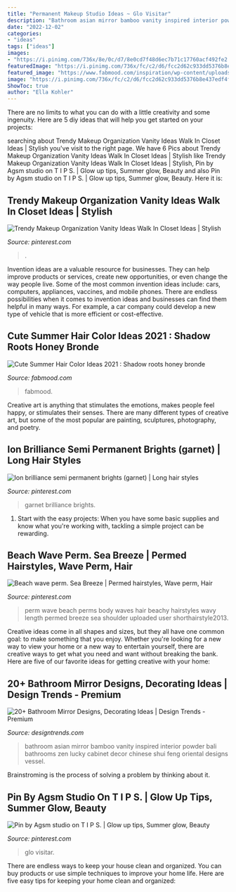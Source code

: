 ```yaml
---
title: "Permanent Makeup Studio Ideas ~ Glo Visitar"
description: "Bathroom asian mirror bamboo vanity inspired interior powder bali bathrooms zen lucky cabinet decor chinese shui feng oriental designs vessel"
date: "2022-12-02"
categories:
- "ideas"
tags: ["ideas"]
images:
- "https://i.pinimg.com/736x/8e/0c/d7/8e0cd7f48d6ec7b71c17760acf492fe2.jpg"
featuredImage: "https://i.pinimg.com/736x/fc/c2/d6/fcc2d62c933dd5376b8e437edf4fd530.jpg"
featured_image: "https://www.fabmood.com/inspiration/wp-content/uploads/2021/06/hair-colour-ideas.jpg"
image: "https://i.pinimg.com/736x/fc/c2/d6/fcc2d62c933dd5376b8e437edf4fd530.jpg"
ShowToc: true
author: "Ella Kohler"
---
```



There are no limits to what you can do with a little creativity and some ingenuity. Here are 5 diy ideas that will help you get started on your projects: 

	

		
searching about Trendy Makeup Organization Vanity Ideas Walk In Closet Ideas | Stylish you've visit to the right page. We have 6 Pics about Trendy Makeup Organization Vanity Ideas Walk In Closet Ideas | Stylish like Trendy Makeup Organization Vanity Ideas Walk In Closet Ideas | Stylish, Pin by Agsm studio on T I P S. | Glow up tips, Summer glow, Beauty and also Pin by Agsm studio on T I P S. | Glow up tips, Summer glow, Beauty. Here it is:
		
    
## Trendy Makeup Organization Vanity Ideas Walk In Closet Ideas | Stylish

<img loading=lazy src="https://i.pinimg.com/736x/fc/c2/d6/fcc2d62c933dd5376b8e437edf4fd530.jpg" onerror="this.onerror=null;this.src='https://tse3.mm.bing.net/th?id=OIP.SAZSc4t0b76icbiSMouwAAAAAA&amp;pid=15.1';" alt="Trendy Makeup Organization Vanity Ideas Walk In Closet Ideas | Stylish">

_Source: pinterest.com_

>. 

	

Invention ideas are a valuable resource for businesses. They can help improve products or services, create new opportunities, or even change the way people live. Some of the most common invention ideas include: cars, computers, appliances, vaccines, and mobile phones. There are endless possibilities when it comes to invention ideas and businesses can find them helpful in many ways. For example, a car company could develop a new type of vehicle that is more efficient or cost-effective.

    
## Cute Summer Hair Color Ideas 2021 : Shadow Roots Honey Bronde

<img loading=lazy src="https://www.fabmood.com/inspiration/wp-content/uploads/2021/06/hair-colour-ideas.jpg" onerror="this.onerror=null;this.src='https://tse4.mm.bing.net/th?id=OIP.UUMo1k2eZ_XHL9tSIcCnrQHaMC&amp;pid=15.1';" alt="Cute Summer Hair Color Ideas 2021 : Shadow roots honey bronde">

_Source: fabmood.com_

>fabmood. 

	

Creative art is anything that stimulates the emotions, makes people feel happy, or stimulates their senses. There are many different types of creative art, but some of the most popular are painting, sculptures, photography, and poetry.

    
## Ion Brilliance Semi Permanent Brights (garnet) | Long Hair Styles

<img loading=lazy src="https://i.pinimg.com/736x/8e/0c/d7/8e0cd7f48d6ec7b71c17760acf492fe2.jpg" onerror="this.onerror=null;this.src='https://tse3.mm.bing.net/th?id=OIP.GnTbPlZTfrRZ35Itv_AqewHaOt&amp;pid=15.1';" alt="Ion brilliance semi permanent brights (garnet) | Long hair styles">

_Source: pinterest.com_

>garnet brilliance brights. 

	

1. Start with the easy projects: When you have some basic supplies and know what you're working with, tackling a simple project can be rewarding.

    
## Beach Wave Perm. Sea Breeze | Permed Hairstyles, Wave Perm, Hair

<img loading=lazy src="https://i.pinimg.com/736x/03/06/36/03063662c359004c1170b8182db15729--beach-wave-perm-body-wave-perm.jpg" onerror="this.onerror=null;this.src='https://tse1.mm.bing.net/th?id=OIP.Il1gMljt1ra1l-PNjYjqqQHaJ3&amp;pid=15.1';" alt="Beach wave perm. Sea Breeze | Permed hairstyles, Wave perm, Hair">

_Source: pinterest.com_

>perm wave beach perms body waves hair beachy hairstyles wavy length permed breeze sea shoulder uploaded user shorthairstyle2013. 

	

Creative ideas come in all shapes and sizes, but they all have one common goal: to make something that you enjoy. Whether you're looking for a new way to view your home or a new way to entertain yourself, there are creative ways to get what you need and want without breaking the bank. Here are five of our favorite ideas for getting creative with your home: 

    
## 20+ Bathroom Mirror Designs, Decorating Ideas | Design Trends - Premium

<img loading=lazy src="https://images.designtrends.com/wp-content/uploads/2016/01/10093856/Vintage-Asian-Style-Bathroom-Mirror.jpg" onerror="this.onerror=null;this.src='https://tse3.mm.bing.net/th?id=OIP.ZJAA7ylZvw5ghOibvx2g5gHaJQ&amp;pid=15.1';" alt="20+ Bathroom Mirror Designs, Decorating Ideas | Design Trends - Premium">

_Source: designtrends.com_

>bathroom asian mirror bamboo vanity inspired interior powder bali bathrooms zen lucky cabinet decor chinese shui feng oriental designs vessel. 

	

Brainstroming is the process of solving a problem by thinking about it.

    
## Pin By Agsm Studio On T I P S. | Glow Up Tips, Summer Glow, Beauty

<img loading=lazy src="https://i.pinimg.com/736x/73/e1/fd/73e1fde6017d09925fc0cfe98cb0a4cf.jpg" onerror="this.onerror=null;this.src='https://tse3.mm.bing.net/th?id=OIP.fGweNYZg1wGzlArm6nZpvAHaNL&amp;pid=15.1';" alt="Pin by Agsm studio on T I P S. | Glow up tips, Summer glow, Beauty">

_Source: pinterest.com_

>glo visitar. 

	

There are endless ways to keep your house clean and organized. You can buy products or use simple techniques to improve your home life. Here are five easy tips for keeping your home clean and organized:

